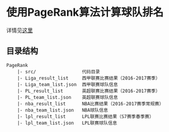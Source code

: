 # 使用PageRank算法计算球队排名

详情见[这里](https://voidalex.github.io/2017/07/08/%E4%BD%BF%E7%94%A8PageRank%E7%AE%97%E6%B3%95%E8%AE%A1%E7%AE%97%E7%90%83%E9%98%9F%E6%8E%92%E5%90%8D/)

## 目录结构
```
PageRank
    |- src/                 代码目录
    |- Liga_result_list     西甲联赛比赛结果（2016-2017赛季）
    |- Liga_team_list.json  西甲联赛球队信息
    |- PL_result_list       英超联赛比赛结果（2016-2017赛季）
    |- PL_team_list.json    英超联赛球队信息
    |- nba_result_list      NBA比赛结果（2016-2017赛季常规赛）
    |- nba_team_list.json   NBA球队信息
    |- lpl_result_list      LPL联赛比赛结果（S7赛季春季赛）
    |- lpl_team_list.json   LPL联赛球队信息
